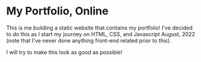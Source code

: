 # My Portfolio, Online

This is me building a static website that contains my portfolio! I've decided to do this as I start my journey on HTML, CSS, and Javascript August, 2022 (note that I've never done anything front-end related prior to this). 

I will try to make this look as good as possible!